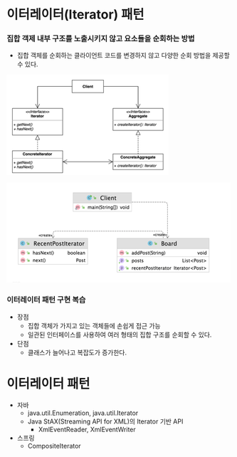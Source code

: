 # 이터레이터(Iterator) 패턴
### 집합 객제 내부 구조를 노출시키지 않고 요소들을 순회하는 방법
- 집합 객체를 순회하는 클라이언트 코드를 변경하지 않고 다양한 순회 방법을 제공할 수 있다.

![img.png](iterator1.png)

![img_1.png](iterator2.png)

### 이터레이터 패턴 구현 복습
- 장점
  - 집합 객체가 가지고 있는 객체들에 손쉽게 접근 가능
  - 일관된 인터페이스를 사용하여 여러 형태의 집합 구조를 순회할 수 있다.
- 단점
  - 클래스가 늘어나고 복잡도가 증가한다.

# 이터레이터 패턴
- 자바
  - java.util.Enumeration, java.util.Iterator
  - Java StAX(Streaming API for XML)의 Iterator 기반 API
    - XmlEventReader, XmlEventWriter
- 스프링
  - CompositeIterator